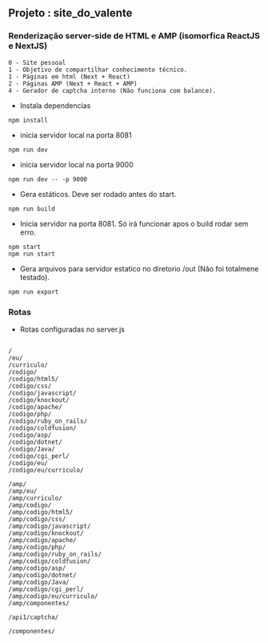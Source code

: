## Projeto : site_do_valente
### Renderização server-side de HTML e AMP (isomorfica ReactJS e NextJS)
```
0 - Site pessoal
1 - Objetivo de compartilhar conhecimento técnico.
1 - Páginas em html (Next + React)
2 - Páginas AMP (Next + React + AMP)
4 - Gerador de captcha interno (Não funciona com balance).

```
* Instala dependencias
```
npm install
```
* inicia servidor local na porta 8081
```
npm run dev
```

* inicia servidor local na porta 9000
```
npm run dev -- -p 9000
```
* Gera estáticos. Deve ser rodado antes do start.
```
npm run build
```
* Inicia servidor na porta  8081. Só irá funcionar apos o build rodar sem erro.
```
npm start
npm run start
```
* Gera arquivos para servidor estatico no diretorio /out (Não foi totalmene testado).
```
npm run export
```
### Rotas
* Rotas configuradas no server.js
```

/
/eu/
/curriculo/
/codigo/
/codigo/html5/
/codigo/css/
/codigo/javascript/
/codigo/knockout/
/codigo/apache/
/codigo/php/
/codigo/ruby_on_rails/
/codigo/coldfusion/
/codigo/asp/
/codigo/dotnet/
/codigo/Java/
/codigo/cgi_perl/
/codigo/eu/
/codigo/eu/curriculo/

/amp/
/amp/eu/
/amp/curriculo/
/amp/codigo/
/amp/codigo/html5/
/amp/codigo/css/
/amp/codigo/javascript/
/amp/codigo/knockout/
/amp/codigo/apache/
/amp/codigo/php/
/amp/codigo/ruby_on_rails/
/amp/codigo/coldfusion/
/amp/codigo/asp/
/amp/codigo/dotnet/
/amp/codigo/Java/
/amp/codigo/cgi_perl/
/amp/codigo/eu/curriculo/
/amp/componentes/

/api1/captcha/

/componentes/


```
